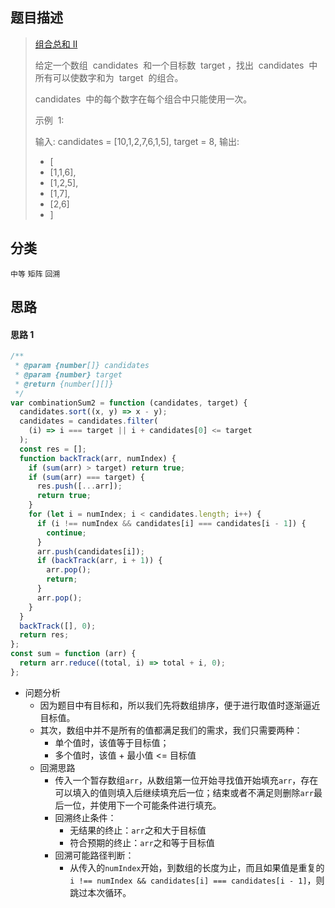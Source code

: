 ## 题目描述

> [组合总和 II](https://leetcode-cn.com/problems/combination-sum-ii/)
>
> 给定一个数组  candidates  和一个目标数  target ，找出  candidates  中所有可以使数字和为  target  的组合。
>
> candidates  中的每个数字在每个组合中只能使用一次。
>
> 示例  1:
>
> 输入: candidates = [10,1,2,7,6,1,5], target = 8,
> 输出:
>
> - [
> - [1,1,6],
> - [1,2,5],
> - [1,7],
> - [2,6]
> - ]

## 分类

`中等` `矩阵` `回溯`

## 思路

#### 思路 1

```javascript
/**
 * @param {number[]} candidates
 * @param {number} target
 * @return {number[][]}
 */
var combinationSum2 = function (candidates, target) {
  candidates.sort((x, y) => x - y);
  candidates = candidates.filter(
    (i) => i === target || i + candidates[0] <= target
  );
  const res = [];
  function backTrack(arr, numIndex) {
    if (sum(arr) > target) return true;
    if (sum(arr) === target) {
      res.push([...arr]);
      return true;
    }
    for (let i = numIndex; i < candidates.length; i++) {
      if (i !== numIndex && candidates[i] === candidates[i - 1]) {
        continue;
      }
      arr.push(candidates[i]);
      if (backTrack(arr, i + 1)) {
        arr.pop();
        return;
      }
      arr.pop();
    }
  }
  backTrack([], 0);
  return res;
};
const sum = function (arr) {
  return arr.reduce((total, i) => total + i, 0);
};
```

- 问题分析
  - 因为题目中有目标和，所以我们先将数组排序，便于进行取值时逐渐逼近目标值。
  - 其次，数组中并不是所有的值都满足我们的需求，我们只需要两种：
    - 单个值时，该值等于目标值；
    - 多个值时，该值 + 最小值 <= 目标值
  - 回溯思路
    - 传入一个暂存数组`arr`，从数组第一位开始寻找值开始填充`arr`，存在可以填入的值则填入后继续填充后一位；结束或者不满足则删除`arr`最后一位，并使用下一个可能条件进行填充。
    - 回溯终止条件：
      - 无结果的终止：`arr`之和大于目标值
      - 符合预期的终止：`arr`之和等于目标值
    - 回溯可能路径判断：
      - 从传入的`numIndex`开始，到数组的长度为止，而且如果值是重复的`i !== numIndex && candidates[i] === candidates[i - 1]`，则跳过本次循环。
